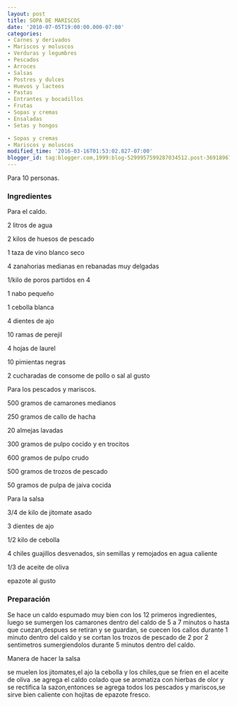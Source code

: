 ```yaml
---
layout: post
title: SOPA DE MARISCOS
date: '2010-07-05T19:00:00.000-07:00'
categories:
- Carnes y derivados
- Mariscos y moluscos
- Verduras y legumbres
- Pescados
- Arroces
- Salsas
- Postres y dulces
- Huevos y lacteos
- Pastas
- Entrantes y bocadillos
- Frutas
- Sopas y cremas
- Ensaladas
- Setas y hongos

- Sopas y cremas
- Mariscos y moluscos
modified_time: '2016-03-16T01:53:02.827-07:00'
blogger_id: tag:blogger.com,1999:blog-5299957599287034512.post-3691896709811980562
---
```


Para 10 personas.

<h3>Ingredientes</h3>

Para el caldo.

2 litros de agua

2 kilos de huesos de pescado

1 taza de vino blanco seco

4 zanahorias medianas en rebanadas muy delgadas

1/kilo de poros partidos en 4

1 nabo pequeño

1 cebolla blanca

4 dientes de ajo

10 ramas de perejil

4 hojas de laurel

10 pimientas negras

2 cucharadas de consome de pollo o sal al gusto

Para los pescados y mariscos.

500 gramos de camarones medianos

250 gramos de callo de hacha

20 almejas lavadas

300 gramos de pulpo cocido y en trocitos

600 gramos de pulpo crudo

500 gramos de trozos de pescado

50 gramos de pulpa de jaiva cocida

Para la salsa

3/4 de kilo de jitomate asado

3 dientes de ajo

1/2 kilo de cebolla

4 chiles guajillos desvenados, sin semillas y remojados en agua caliente

1/3 de aceite de oliva

epazote al gusto

<h3>Preparación</h3>

Se hace un caldo espumado muy bien con los 12 primeros ingredientes, luego se sumergen los camarones dentro del caldo de 5 a 7 minutos o hasta que cuezan,despues se retiran y se guardan, se cuecen los callos durante 1 minuto dentro del caldo y se cortan los trozos de pescado de 2 por 2 sentimetros sumergiendolos durante 5 minutos dentro del caldo.

Manera de hacer la salsa

se muelen los jitomates,el ajo la cebolla y los chiles,que se frien en el aceite de oliva .se agrega el caldo colado que se aromatiza con hierbas de olor y se rectifica la sazon,entonces se agrega todos los pescados y mariscos,se sirve bien caliente con hojitas de epazote fresco.

